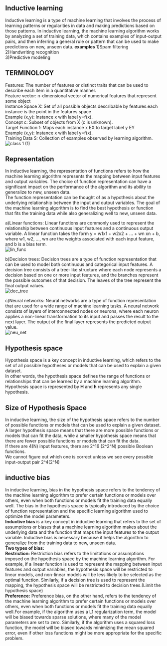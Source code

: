 ## Inductive learning  
Inductive learning is a type of machine learning that involves the process of learning patterns or regularities in data and making predictions based on those patterns.
In inductive learning, the machine learning algorithm works by analyzing a set of training data, which contains examples of input-output pairs, and then inferring a 
general rule or pattern that can be used to make predictions on new, unseen data.
**examples**
1)Spam filtering  
2)Handwriting recognition  
3)Predictive modeling  

## TERMINOLOGY
Features: The number of features or distinct traits that can be used to describe each item in a quantitative manner.  
Feature vector: n-dimensional vector of numerical features that represent some object  
Instance Space X: Set of all possible objects describable by features.each instance is the point in the features space    
Example (x,y): Instance x with label y=f(x).  
Concept c: Subset of objects from X (c is unknown).  
Target Function f: Maps each instance x EX to target label y EY  
Example (x,y): Instance x with label y=f(x).  
Training Data S: Collection of examples observed by learning algorithm.  
![class 1 (1)](https://github.com/mishramurli464/Machine_Learning/assets/128781536/7ac51b0d-a1d3-4ed2-9391-26ef7a648b95)  

## Representation
In inductive learning, the representation of functions refers to how the machine learning algorithm represents the mapping between input features and output variables. The choice of function representation can have a significant impact on the performance of the algorithm and its ability to generalize to new, unseen data.  
The function representation can be thought of as a hypothesis about the underlying relationship between the input and output variables. The goal of the machine learning algorithm is to find the best hypothesis or function that fits the training data while also generalizing well to new, unseen data.

a)Linear functions: Linear functions are commonly used to represent the relationship between continuous input features and a continuous output variable. A linear function takes the form y = w1x1 + w2x2 + ... + wn xn + b, where w1, w2, ..., wn are the weights associated with each input feature, and b is a bias term.  
![lin_func](https://miro.medium.com/max/970/1*PxrWV2vIZulpE6ID9JPzrQ.png)  

b)Decision trees: Decision trees are a type of function representation that can be used to model both continuous and categorical input features. A decision tree consists of a tree-like structure where each node represents a decision based on one or more input features, and the branches represent the possible outcomes of that decision. The leaves of the tree represent the final output values.  
![dec_tree](https://assignmentpoint.com/wp-content/uploads/2016/05/Decision-Tree-Learning.jpg)   

c)Neural networks: Neural networks are a type of function representation that are used for a wide range of machine learning tasks. A neural network consists of layers of interconnected nodes or neurons, where each neuron applies a non-linear transformation to its input and passes the result to the next layer. The output of the final layer represents the predicted output value.  
![neu_net](https://mlatcl.github.io/deepnn/slides/diagrams/convnets/fc_s.png)
## Hypothesis space  
Hypothesis space is a key concept in inductive learning, which refers to the set of all possible hypotheses or models that can be used to explain a given dataset.  
In other words, the hypothesis space defines the range of functions or relationships that can be learned by a machine learning algorithm.   
Hypothesis space is represented by **H** and **h** represents any single hypothesis.  

## Size of Hypothesis Space  
In inductive learning, the size of the hypothesis space refers to the number of possible functions or models that can be used to explain a given dataset. A larger   hypothesis space means that there are more possible functions or models that can fit the data, while a smaller hypothesis space means that there are fewer possible   functions or models that can fit the data.  
If there are 4(N) input features, there are 2^16 (2^2^N) possible Boolean functions.  
We cannot figure out which one is correct unless we see every possible input-output pair 2^4(2^N)  

## inductive bias  
In inductive learning, bias in the hypothesis space refers to the tendency of the machine learning algorithm to prefer certain functions or models over others, even when both functions or models fit the training data equally well. The bias in the hypothesis space is typically introduced by the choice of function representation and the specific learning algorithm used to optimize the model parameters.  
**Inductive bias** is a key concept in inductive learning that refers to the set of assumptions or biases that a machine learning algorithm makes about the underlying data and the function that maps the input features to the output variable. Inductive bias is necessary because it helps the algorithm to generalize from the training data to new, unseen data.  
**Two types of bias:**   
**Restriction:** Restriction bias refers to the limitations or assumptions imposed on the hypothesis space by the machine learning algorithm. For example, if a linear function is used to represent the mapping between input features and output variables, the hypothesis space will be restricted to linear models, and non-linear models will be less likely to be selected as the optimal function. Similarly, if a decision tree is used to represent the mapping, the hypothesis space will be restricted to decision trees.(Limit the hypothesis space)   
**Preference:** Preference bias, on the other hand, refers to the tendency of the machine learning algorithm to prefer certain functions or models over others, even when both functions or models fit the training data equally well.For example, if the algorithm uses a L1 regularization term, the model will be biased towards sparse solutions, where many of the model parameters are set to zero. Similarly, if the algorithm uses a squared loss function, the model will be biased towards minimizing the mean squared error, even if other loss functions might be more appropriate for the specific problem.  



